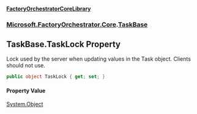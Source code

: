 #### [FactoryOrchestratorCoreLibrary](./FactoryOrchestratorCoreLibrary.md 'FactoryOrchestratorCoreLibrary')
### [Microsoft.FactoryOrchestrator.Core](./Microsoft-FactoryOrchestrator-Core.md 'Microsoft.FactoryOrchestrator.Core').[TaskBase](./Microsoft-FactoryOrchestrator-Core-TaskBase.md 'Microsoft.FactoryOrchestrator.Core.TaskBase')
## TaskBase.TaskLock Property
Lock used by the server when updating values in the Task object. Clients should not use.  
```csharp
public object TaskLock { get; set; }
```
#### Property Value
[System.Object](https://docs.microsoft.com/en-us/dotnet/api/System.Object 'System.Object')  
